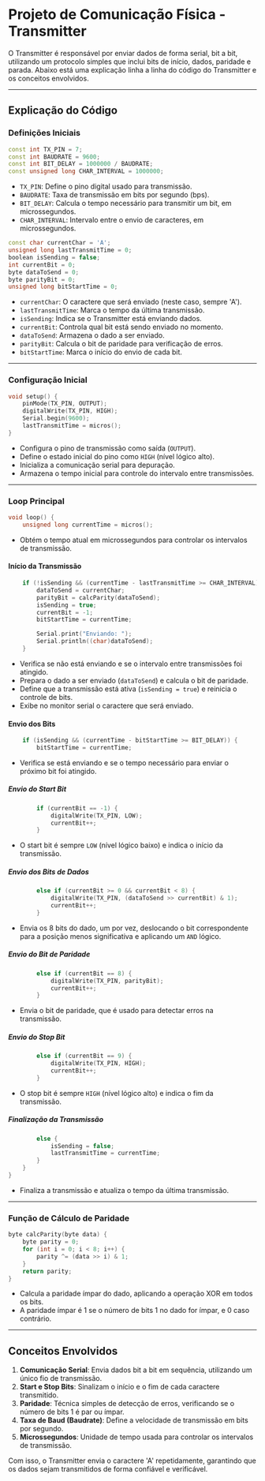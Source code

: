 # Projeto de Comunicação Física - Transmitter

O Transmitter é responsável por enviar dados de forma serial, bit a bit, utilizando um protocolo simples que inclui bits de início, dados, paridade e parada. Abaixo está uma explicação linha a linha do código do Transmitter e os conceitos envolvidos.

---

## Explicação do Código

### Definições Iniciais
```ino
const int TX_PIN = 7;  
const int BAUDRATE = 9600;
const int BIT_DELAY = 1000000 / BAUDRATE;
const unsigned long CHAR_INTERVAL = 1000000;
```
- `TX_PIN`: Define o pino digital usado para transmissão.
- `BAUDRATE`: Taxa de transmissão em bits por segundo (bps).
- `BIT_DELAY`: Calcula o tempo necessário para transmitir um bit, em microssegundos.
- `CHAR_INTERVAL`: Intervalo entre o envio de caracteres, em microssegundos.

```ino
const char currentChar = 'A';
unsigned long lastTransmitTime = 0; 
boolean isSending = false;       
int currentBit = 0;            
byte dataToSend = 0;           
byte parityBit = 0;               
unsigned long bitStartTime = 0;
```
- `currentChar`: O caractere que será enviado (neste caso, sempre 'A').
- `lastTransmitTime`: Marca o tempo da última transmissão.
- `isSending`: Indica se o Transmitter está enviando dados.
- `currentBit`: Controla qual bit está sendo enviado no momento.
- `dataToSend`: Armazena o dado a ser enviado.
- `parityBit`: Calcula o bit de paridade para verificação de erros.
- `bitStartTime`: Marca o início do envio de cada bit.

---

### Configuração Inicial
```ino
void setup() {
    pinMode(TX_PIN, OUTPUT);
    digitalWrite(TX_PIN, HIGH);
    Serial.begin(9600);
    lastTransmitTime = micros();
}
```
- Configura o pino de transmissão como saída (`OUTPUT`).
- Define o estado inicial do pino como `HIGH` (nível lógico alto).
- Inicializa a comunicação serial para depuração.
- Armazena o tempo inicial para controle do intervalo entre transmissões.

---

### Loop Principal
```ino
void loop() {
    unsigned long currentTime = micros();
```
- Obtém o tempo atual em microssegundos para controlar os intervalos de transmissão.

#### Início da Transmissão
```ino
    if (!isSending && (currentTime - lastTransmitTime >= CHAR_INTERVAL)) {
        dataToSend = currentChar;
        parityBit = calcParity(dataToSend);
        isSending = true;
        currentBit = -1;
        bitStartTime = currentTime;

        Serial.print("Enviando: ");
        Serial.println((char)dataToSend);
    }
```
- Verifica se não está enviando e se o intervalo entre transmissões foi atingido.
- Prepara o dado a ser enviado (`dataToSend`) e calcula o bit de paridade.
- Define que a transmissão está ativa (`isSending = true`) e reinicia o controle de bits.
- Exibe no monitor serial o caractere que será enviado.

#### Envio dos Bits
```ino
    if (isSending && (currentTime - bitStartTime >= BIT_DELAY)) {
        bitStartTime = currentTime;
```
- Verifica se está enviando e se o tempo necessário para enviar o próximo bit foi atingido.

##### Envio do Start Bit
```ino
        if (currentBit == -1) {
            digitalWrite(TX_PIN, LOW);
            currentBit++;
        }
```
- O start bit é sempre `LOW` (nível lógico baixo) e indica o início da transmissão.

##### Envio dos Bits de Dados
```ino
        else if (currentBit >= 0 && currentBit < 8) {
            digitalWrite(TX_PIN, (dataToSend >> currentBit) & 1);
            currentBit++;
        }
```
- Envia os 8 bits do dado, um por vez, deslocando o bit correspondente para a posição menos significativa e aplicando um `AND` lógico.

##### Envio do Bit de Paridade
```ino
        else if (currentBit == 8) {
            digitalWrite(TX_PIN, parityBit);
            currentBit++;
        }
```
- Envia o bit de paridade, que é usado para detectar erros na transmissão.

##### Envio do Stop Bit
```ino
        else if (currentBit == 9) {
            digitalWrite(TX_PIN, HIGH);
            currentBit++;
        }
```
- O stop bit é sempre `HIGH` (nível lógico alto) e indica o fim da transmissão.

##### Finalização da Transmissão
```ino
        else {
            isSending = false;
            lastTransmitTime = currentTime;
        }
    }
}
```
- Finaliza a transmissão e atualiza o tempo da última transmissão.

---

### Função de Cálculo de Paridade
```ino
byte calcParity(byte data) {
    byte parity = 0;
    for (int i = 0; i < 8; i++) {
        parity ^= (data >> i) & 1;
    }
    return parity;
}
```
- Calcula a paridade ímpar do dado, aplicando a operação XOR em todos os bits.
- A paridade ímpar é 1 se o número de bits 1 no dado for ímpar, e 0 caso contrário.

---

## Conceitos Envolvidos

1. **Comunicação Serial**: Envia dados bit a bit em sequência, utilizando um único fio de transmissão.
2. **Start e Stop Bits**: Sinalizam o início e o fim de cada caractere transmitido.
3. **Paridade**: Técnica simples de detecção de erros, verificando se o número de bits 1 é par ou ímpar.
4. **Taxa de Baud (Baudrate)**: Define a velocidade de transmissão em bits por segundo.
5. **Microssegundos**: Unidade de tempo usada para controlar os intervalos de transmissão.

Com isso, o Transmitter envia o caractere 'A' repetidamente, garantindo que os dados sejam transmitidos de forma confiável e verificável.
